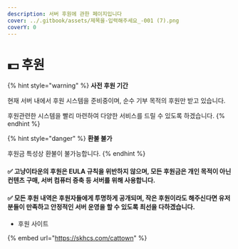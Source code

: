```yaml
---
description: 서버 후원에 관한 페이지입니다
cover: ../.gitbook/assets/제목을-입력해주세요_-001 (7).png
coverY: 0
---
```


# 💵 후원

{% hint style="warning" %}
**사전 후원 기간**

현재 서버 내에서 후원 시스템을 준비중이며, 순수 기부 목적의 후원만 받고 있습니다.&#x20;

후원관련한 시스템을 빨리 마련하여 다양한 서비스를 드릴 수 있도록 하겠습니다.
{% endhint %}

{% hint style="danger" %}
**환불 불가**

후원금 특성상 환불이 불가능합니다.
{% endhint %}

#### ✅ 고냥이타운의 후원은 EULA 규칙을 위반하지 않으며,  모든 후원금은 개인 목적이 아닌 컨텐츠 구매, 서버 컴퓨터 증축 등 서버를 위해 사용합니다.

#### ✅ 모든 후원 내역은 후원자들에게 투명하게 공개되며, 작은 후원이라도 해주신다면 유저분들이 만족하고 안정적인 서버 운영을 할 수 있도록 최선을 다하겠습니다.

* 후원 사이트

{% embed url="https://skhcs.com/cattown" %}
